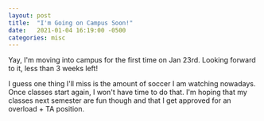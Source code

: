```yaml
---
layout: post
title:  "I'm Going on Campus Soon!"
date:   2021-01-04 16:19:00 -0500
categories: misc
---
```


Yay, I'm moving into campus for the first time on Jan 23rd. Looking forward to it, less than 3 weeks left!

I guess one thing I'll miss is the amount of soccer I am watching nowadays. Once classes start again, I won't have time to do that. I'm hoping that my classes next semester are fun though and that I get approved for an overload + TA position.

